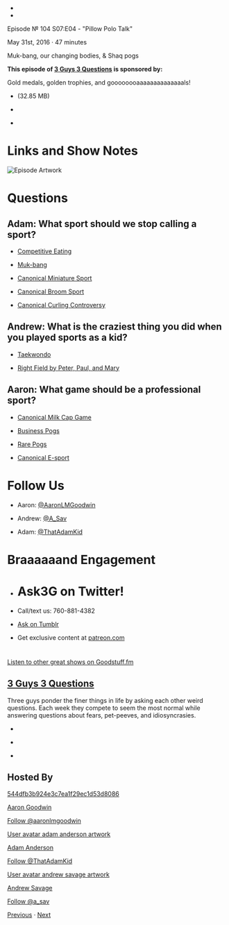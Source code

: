 -

-

Episode № 104 S07:E04 - "Pillow Polo Talk"

May 31st, 2016 · 47 minutes

Muk-bang, our changing bodies, & Shaq pogs

**This episode of [3 Guys 3 Questions](/3g3q) is sponsored by:**

Gold medals, golden trophies, and goooooooaaaaaaaaaaaaaals!

- [](http://podcasts-1.feedpress.co/13789/3G3Q%20-%20S07E04.mp3)(32.85 MB)

- [](http://twitter.com/intent/tweet?text=3%20Guys%203%20Questions%20%E2%84%96%20104%20on%20@goodstuff_fm%20-%20http://goodstuff.fm/3g3q/104)

- [](http://www.facebook.com/sharer/sharer.php?u=http://goodstuff.fm/3g3q/104)

# Links and Show Notes

![Episode Artwork](http://l.gdwn.co/181bM.jpg)

# Questions

## Adam: What sport should we stop calling a sport?

- [Competitive Eating](https://en.wikipedia.org/wiki/Competitive_eating)

- [Muk-bang](https://en.wikipedia.org/wiki/Muk-bang)

- [Canonical Miniature Sport](https://en.wikipedia.org/wiki/Table_tennis)

- [Canonical Broom Sport](https://en.wikipedia.org/wiki/Curling)

- [Canonical Curling Controversy](http://www.cbc.ca/sports/olympics/winter/curling/curling-s-broom-controversy-can-t-be-swept-aside-1.3448870)

## Andrew: What is the craziest thing you did when you played sports as a kid?

- [Taekwondo](https://en.wikipedia.org/wiki/Taekwondo)

- [Right Field by Peter, Paul, and Mary](https://youtu.be/HXVnb0wveRg)

## Aaron: What game should be a professional sport?

- [Canonical Milk Cap Game](http://bit.ly/1UfhocS)

- [Business Pogs](http://businesspogs.com/BusinessPogs.com/BusinessPogs.com.html)

- [Rare Pogs](http://www.complex.com/style/2011/09/the-10-rarest-pogs-from-the-90s/)

- [Canonical E-sport](http://www.rocketleaguegame.com)

# Follow Us

- Aaron: [@AaronLMGoodwin](http://twitter.com/aaronlmgoodwin)

- Andrew: [@A_Sav](http://twitter.com/a_sav)

- Adam: [@ThatAdamKid](http://twitter.com/thatadamkid)

# Braaaaaand Engagement

- # Ask3G on Twitter!

- Call/text us: 760-881-4382

- [Ask on Tumblr](http://3g3q.co/ask)

- Get exclusive content at [patreon.com](http://www.patreon.com/3g3q)

#

[Listen to other great shows on Goodstuff.fm](http://www.goodstuff.fm)

## [3 Guys 3 Questions](/3g3q)

Three guys ponder the finer things in life by asking each other weird questions. Each week they compete to seem the most normal while answering questions about fears, pet-peeves, and idiosyncrasies.

- [](https://itunes.apple.com/us/podcast/3-guys-3-questions/id914129482)

- [](http://feed.3g3q.co/)

- [](mailto:3guys3questions@gmail.com?cc=sponsorship%40goodstuff.fm&subject=%5BGoodStuff%20FM%5D%20Sponsorship%20Inquiry%20for%203%20Guys%203%20Questions)

## Hosted By

[544dfb3b924e3c7ea1f29ec1d53d8086](/people/aaron-goodwin)[](http://gravatar.com/avatar/544dfb3b924e3c7ea1f29ec1d53d8086.png?s=300&r=pg)

[Aaron Goodwin](/people/aaron-goodwin)

[Follow @aaronlmgoodwin](https://twitter.com/aaronlmgoodwin)

[User avatar adam anderson artwork](/people/adam-anderson)[](https://goodstuffs3.s3.amazonaws.com/uploads/user/avatar/89/user_avatar_adam-anderson_artwork.png)

[Adam Anderson](/people/adam-anderson)

[Follow @ThatAdamKid](https://twitter.com/ThatAdamKid)

[User avatar andrew savage artwork](/people/andrew-savage)[](https://goodstuffs3.s3.amazonaws.com/uploads/user/avatar/95/user_avatar_andrew-savage_artwork.png)

[Andrew Savage](/people/andrew-savage)

[Follow @a_sav](https://twitter.com/a_sav)

[Previous](/3g3q/103) · [Next](/3g3q/105)
